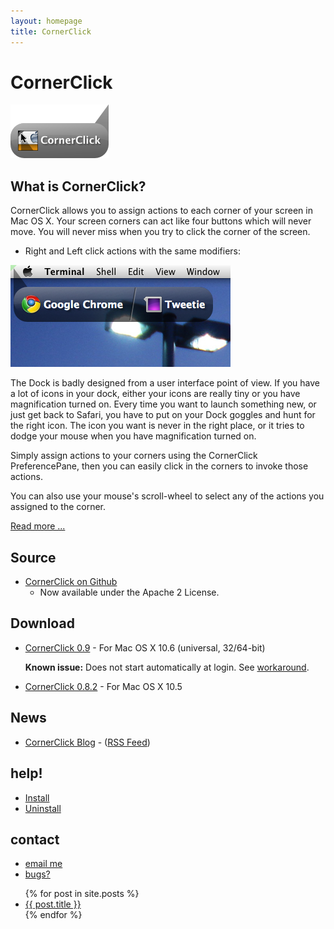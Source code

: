```yaml
---
layout: homepage
title: CornerClick
---
```


CornerClick
===========

![CornerClick](img/CornerClick.png)

What is CornerClick?
------------

CornerClick allows you to assign actions to each corner of your screen in Mac OS X. Your screen corners can act like four buttons which will never move. You will never miss when you try to click the corner of the screen.

* Right and Left click actions with the same modifiers:  

<a href="screenshots.html">
<img class="img"  src="img/shots/left-right-actions.png" /> 
</a>

The Dock is badly designed from a user interface point of view. If you have a lot of icons in your dock, either your icons are really tiny or you have magnification turned on. Every time you want to launch something new, or just get back to Safari, you have to put on your Dock goggles and hunt for the right icon. The icon you want is never in the right place, or it tries to dodge your mouse when you have magnification turned on.

Simply assign actions to your corners using the CornerClick PreferencePane, then you can easily click in the corners to invoke those actions.

You can also use your mouse's scroll-wheel to select any of the actions you assigned to the corner.

[Read more ...](http://github.com/gschueler/CornerClick#readme)

Source
-------

* [CornerClick on Github](http://github.com/gschueler/CornerClick)
    * Now available under the Apache 2 License.

Download
-------

* [CornerClick 0.9](download.html) - For Mac OS X 10.6 (universal, 32/64-bit)
  
    **Known issue:** Does not start automatically at login.  See [workaround](https://github.com/gschueler/CornerClick/issues/1).

* [CornerClick 0.8.2](download.html#PreviousVersions) - For Mac OS X 10.5

News
------

* [CornerClick Blog](http://cornerclick.blogspot.com) - ([RSS Feed](http://feeds.feedburner.com/Cornerclick))

help!
-----
* [Install](doc/install.html)
* [Uninstall](doc/uninstall.html)


contact
------
* [email me](mailto:&#103;r&#101;&#103;-cornerclick&#64;&#118;a&#114;&#105;o&#46;&#117;&#115;)
* [bugs?](https://github.com/gschueler/CornerClick/issues)


<ul class="posts">
{% for post in site.posts %}
  <li><a href="{{ post.url }}">{{ post.title }}</a></li>
{% endfor %}
</ul>
